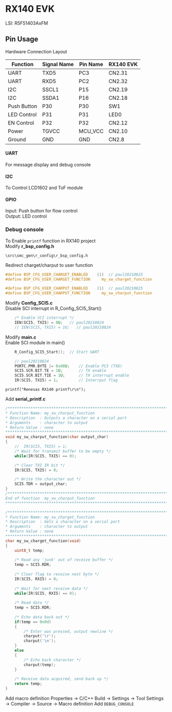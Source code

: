 # RX140 EVK
LSI: R5F51403AxFM

## Pin Usage
Hardware Connection Layout  

Function    | Signal Name| Pin Name  | RX140 EVK
------------|------------|-----------|-----------
UART        | TXD5       | PC3       | CN2.31
UART        | RXD5       | PC2       | CN2.32
I2C         | SSCL1      | P15       | CN2.19
I2C         | SSDA1      | P16       | CN2.18
Push Button | P30        | P30       | SW1
LED Control | P31        | P31       | LED0
EN Control  | P32        | P32       | CN2.12
Power       | TGVCC      | MCU_VCC   | CN2.10
Ground      | GND        | GND       | CN2.8

#### UART
For message display and debug console
 
#### I2C
To Control LCD1602 and ToF module

#### GPIO
Input: Push button for flow control  
Output: LED control

### Debug console
To Enable `printf` function in RX140 project  
Modify **r_bsp_config.h**  

    \src\smc_gen\r_config\r_bsp_config.h

Redirect charget/charput to user function

```c
#define BSP_CFG_USER_CHARGET_ENABLED    (1)  // paul20210825
#define BSP_CFG_USER_CHARGET_FUNCTION     my_sw_charget_function

#define BSP_CFG_USER_CHARPUT_ENABLED    (1)  // paul20210825
#define BSP_CFG_USER_CHARPUT_FUNCTION     my_sw_charput_function
```

Modify __Config_SCI5.c__  
Disable SCI interrupt in R_Config_SCI5_Start()
```c
    /* Enable SCI interrupt */
    IEN(SCI5, TXI5) = 0U;   // paul20210824
    // IEN(SCI5, TXI5) = 1U;   // paul20210824
```

Modify __main.c__  
Enable SCI module in main()

```c
    R_Config_SCI5_Start();  // Start UART

    // paul20210824
    PORTC.PMR.BYTE |= 0x08U;    // Enable PC3 (TXD)
    SCI5.SCR.BIT.TE = 1U;       // TX enable
    SCI5.SCR.BIT.TIE = 1U;      // TX interrupt enable
    IR(SCI5, TXI5) = 1;         // Interrput flag
```

    printf("Renesas RX140 printf\r\n");

Add __serial_printf.c__
```c
/******************************************************************************
* Function Name: my_sw_charput_function
* Description  : Outputs a character on a serial port
* Arguments    : character to output
* Return Value : none
******************************************************************************/
void my_sw_charput_function(char output_char)
{   
    //  IR(SCI5, TXI5) = 1;
    /* Wait for transmit buffer to be empty */
    while(IR(SCI5, TXI5) == 0);

    /* Clear TXI IR bit */
    IR(SCI5, TXI5) = 0;

    /* Write the character out */ 
    SCI5.TDR = output_char;
}
/******************************************************************************
End of function  my_sw_charput_function
******************************************************************************/

/******************************************************************************
* Function Name: my_sw_charget_function
* Description  : Gets a character on a serial port
* Arguments    : character to output
* Return Value : none
******************************************************************************/
char my_sw_charget_function(void)
{
    uint8_t temp;
    
    /* Read any 'junk' out of receive buffer */
    temp = SCI5.RDR;
    
    /* Clear flag to receive next byte */
    IR(SCI5, RXI5) = 0;
    
    /* Wait for next receive data */
    while(IR(SCI5, RXI5) == 0);
    
    /* Read data */
    temp = SCI5.RDR;
    
    /* Echo data back out */
    if(temp == 0x0d)
    {
        /* Enter was pressed, output newline */
        charput('\r');
        charput('\n');
    }
    else
    {
        /* Echo back character */
        charput(temp);
    }
    
    /* Receive data acquired, send back up */
    return temp;        
}
```

Add macro definition
Properties -> C/C++ Build -> Settings -> Tool Settings -> Compiler -> Source -> Macro definition
Add `DEBUG_CONSOLE`


